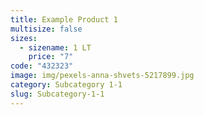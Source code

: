 ```yaml
---
title: Example Product 1
multisize: false
sizes:
  - sizename: 1 LT
    price: "7"
code: "432323"
image: img/pexels-anna-shvets-5217899.jpg
category: Subcategory 1-1
slug: Subcategory-1-1
---
```

